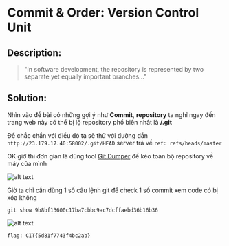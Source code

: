 # Commit & Order: Version Control Unit

## Description:

> "In software development, the repository is represented by two separate yet equally important branches..."

## Solution:

Nhìn vào đề bài có những gợi ý như **Commit**, **repository** ta nghĩ ngay đến trang web này có thể bị lộ repository phổ biến nhất là **/.git**

Để chắc chắn với điều đó ta sẽ thử với đường dẫn
`http://23.179.17.40:58002/.git/HEAD` server trả về `ref: refs/heads/master`

OK giờ thì đơn giản là dùng tool [Git Dumper](https://github.com/arthaud/git-dumper) để kéo toàn bộ repository về máy của mình

![alt text](../images/image.png)

Giờ ta chỉ cần dùng 1 số câu lệnh git để check 1 số commit xem code có bị xóa không

```
git show 9b8bf13600c17ba7cbbc9ac7dcffaebd36b16b36
```

![alt text](../images/image-1.png)

```
flag: CIT{5d81f7743f4bc2ab}
```
